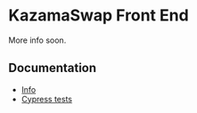 # KazamaSwap Front End

More info soon.

## Documentation

- [Info](doc/Info.md)
- [Cypress tests](doc/Cypress.md)
